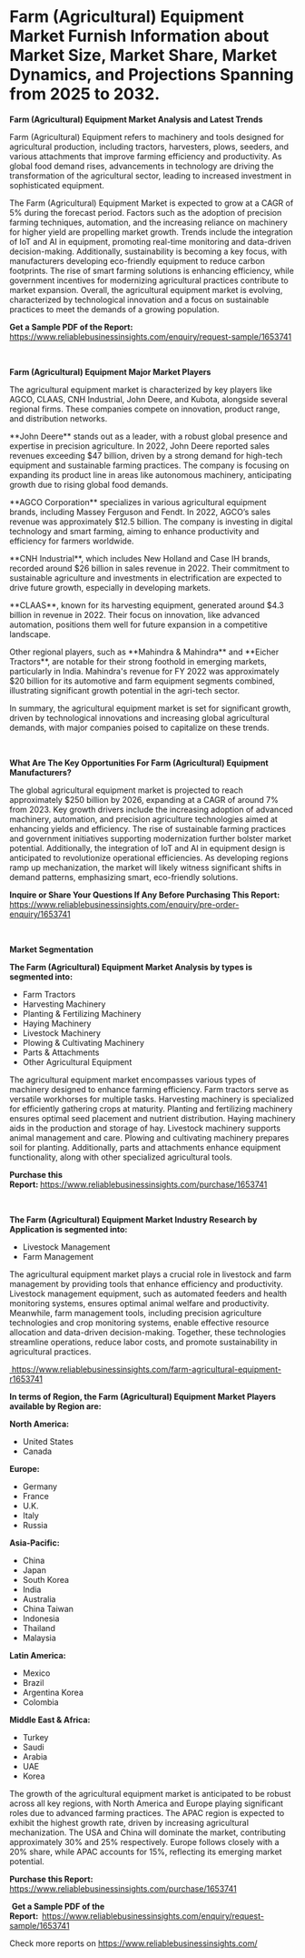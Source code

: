 <p><h1>Farm (Agricultural) Equipment Market Furnish Information about Market Size, Market Share, Market Dynamics, and Projections Spanning from 2025 to 2032.</h1></p><p><strong>Farm (Agricultural) Equipment Market Analysis and Latest Trends</strong></p>
<p><p>Farm (Agricultural) Equipment refers to machinery and tools designed for agricultural production, including tractors, harvesters, plows, seeders, and various attachments that improve farming efficiency and productivity. As global food demand rises, advancements in technology are driving the transformation of the agricultural sector, leading to increased investment in sophisticated equipment.</p><p>The Farm (Agricultural) Equipment Market is expected to grow at a CAGR of 5% during the forecast period. Factors such as the adoption of precision farming techniques, automation, and the increasing reliance on machinery for higher yield are propelling market growth. Trends include the integration of IoT and AI in equipment, promoting real-time monitoring and data-driven decision-making. Additionally, sustainability is becoming a key focus, with manufacturers developing eco-friendly equipment to reduce carbon footprints. The rise of smart farming solutions is enhancing efficiency, while government incentives for modernizing agricultural practices contribute to market expansion. Overall, the agricultural equipment market is evolving, characterized by technological innovation and a focus on sustainable practices to meet the demands of a growing population.</p></p>
<p><strong>Get a Sample PDF of the Report:&nbsp;</strong> <a href="https://www.reliablebusinessinsights.com/enquiry/request-sample/1653741?utm_campaign=3259&utm_medium=2&utm_source=Github&utm_content=ia&utm_term=11042025&utm_id=farm-agricultural-equipment">https://www.reliablebusinessinsights.com/enquiry/request-sample/1653741</a></p>
<p>&nbsp;</p>
<p><strong>Farm (Agricultural) Equipment Major Market Players</strong></p>
<p><p>The agricultural equipment market is characterized by key players like AGCO, CLAAS, CNH Industrial, John Deere, and Kubota, alongside several regional firms. These companies compete on innovation, product range, and distribution networks.</p><p>**John Deere** stands out as a leader, with a robust global presence and expertise in precision agriculture. In 2022, John Deere reported sales revenues exceeding $47 billion, driven by a strong demand for high-tech equipment and sustainable farming practices. The company is focusing on expanding its product line in areas like autonomous machinery, anticipating growth due to rising global food demands.</p><p>**AGCO Corporation** specializes in various agricultural equipment brands, including Massey Ferguson and Fendt. In 2022, AGCO’s sales revenue was approximately $12.5 billion. The company is investing in digital technology and smart farming, aiming to enhance productivity and efficiency for farmers worldwide.</p><p>**CNH Industrial**, which includes New Holland and Case IH brands, recorded around $26 billion in sales revenue in 2022. Their commitment to sustainable agriculture and investments in electrification are expected to drive future growth, especially in developing markets.</p><p>**CLAAS**, known for its harvesting equipment, generated around $4.3 billion in revenue in 2022. Their focus on innovation, like advanced automation, positions them well for future expansion in a competitive landscape.</p><p>Other regional players, such as **Mahindra & Mahindra** and **Eicher Tractors**, are notable for their strong foothold in emerging markets, particularly in India. Mahindra's revenue for FY 2022 was approximately $20 billion for its automotive and farm equipment segments combined, illustrating significant growth potential in the agri-tech sector.</p><p>In summary, the agricultural equipment market is set for significant growth, driven by technological innovations and increasing global agricultural demands, with major companies poised to capitalize on these trends.</p></p>
<p>&nbsp;</p>
<p><strong>What Are The Key Opportunities For Farm (Agricultural) Equipment Manufacturers?</strong></p>
<p><p>The global agricultural equipment market is projected to reach approximately $250 billion by 2026, expanding at a CAGR of around 7% from 2023. Key growth drivers include the increasing adoption of advanced machinery, automation, and precision agriculture technologies aimed at enhancing yields and efficiency. The rise of sustainable farming practices and government initiatives supporting modernization further bolster market potential. Additionally, the integration of IoT and AI in equipment design is anticipated to revolutionize operational efficiencies. As developing regions ramp up mechanization, the market will likely witness significant shifts in demand patterns, emphasizing smart, eco-friendly solutions.</p></p>
<p><strong>Inquire or Share Your Questions If Any Before Purchasing This Report:</strong> <a href="https://www.reliablebusinessinsights.com/enquiry/pre-order-enquiry/1653741?utm_campaign=3259&utm_medium=2&utm_source=Github&utm_content=ia&utm_term=11042025&utm_id=farm-agricultural-equipment">https://www.reliablebusinessinsights.com/enquiry/pre-order-enquiry/1653741</a></p>
<p>&nbsp;</p>
<p><strong>Market Segmentation</strong></p>
<p><strong>The Farm (Agricultural) Equipment Market Analysis by types is segmented into:</strong></p>
<p><ul><li>Farm Tractors</li><li>Harvesting Machinery</li><li>Planting & Fertilizing Machinery</li><li>Haying Machinery</li><li>Livestock Machinery</li><li>Plowing & Cultivating Machinery</li><li>Parts & Attachments</li><li>Other Agricultural Equipment</li></ul></p>
<p><p>The agricultural equipment market encompasses various types of machinery designed to enhance farming efficiency. Farm tractors serve as versatile workhorses for multiple tasks. Harvesting machinery is specialized for efficiently gathering crops at maturity. Planting and fertilizing machinery ensures optimal seed placement and nutrient distribution. Haying machinery aids in the production and storage of hay. Livestock machinery supports animal management and care. Plowing and cultivating machinery prepares soil for planting. Additionally, parts and attachments enhance equipment functionality, along with other specialized agricultural tools.</p></p>
<p><strong>Purchase this Report:&nbsp;</strong><a href="https://www.reliablebusinessinsights.com/purchase/1653741?utm_campaign=3259&utm_medium=2&utm_source=Github&utm_content=ia&utm_term=11042025&utm_id=farm-agricultural-equipment">https://www.reliablebusinessinsights.com/purchase/1653741</a></p>
<p>&nbsp;</p>
<p><strong>The Farm (Agricultural) Equipment Market Industry Research by Application is segmented into:</strong></p>
<p><ul><li>Livestock Management</li><li>Farm Management</li></ul></p>
<p><p>The agricultural equipment market plays a crucial role in livestock and farm management by providing tools that enhance efficiency and productivity. Livestock management equipment, such as automated feeders and health monitoring systems, ensures optimal animal welfare and productivity. Meanwhile, farm management tools, including precision agriculture technologies and crop monitoring systems, enable effective resource allocation and data-driven decision-making. Together, these technologies streamline operations, reduce labor costs, and promote sustainability in agricultural practices.</p></p>
<p><a href="https://www.reliablebusinessinsights.com/farm-agricultural-equipment-r1653741?utm_campaign=3259&utm_medium=2&utm_source=Github&utm_content=ia&utm_term=11042025&utm_id=farm-agricultural-equipment">&nbsp;https://www.reliablebusinessinsights.com/farm-agricultural-equipment-r1653741</a></p>
<p><strong>In terms of Region, the Farm (Agricultural) Equipment Market Players available by Region are:</strong></p>
<p>
    <p> <strong> North America: </strong>
        <ul>
            <li>United States</li>
            <li>Canada</li>
        </ul>
        </p> 
    <p> <strong> Europe: </strong>
        <ul>
            <li>Germany</li>
            <li>France</li>
            <li>U.K.</li>
            <li>Italy</li>
            <li>Russia</li>
        </ul>
        </p> 
    <p> <strong> Asia-Pacific: </strong>
        <ul>
            <li>China</li>
            <li>Japan</li>
            <li>South Korea</li>
            <li>India</li>
            <li>Australia</li>
            <li>China Taiwan</li>
            <li>Indonesia</li>
            <li>Thailand</li>
            <li>Malaysia</li>
        </ul>
        </p> 
    <p> <strong> Latin America: </strong>
        <ul>
            <li>Mexico</li>
            <li>Brazil</li>
            <li>Argentina Korea</li>
            <li>Colombia</li>
        </ul>
        </p> 
    <p> <strong> Middle East & Africa: </strong>
        <ul>
            <li>Turkey</li>
            <li>Saudi</li>
            <li>Arabia</li>
            <li>UAE</li>
            <li>Korea</li>
        </ul>
    </p>
    </p>
<p><p>The growth of the agricultural equipment market is anticipated to be robust across all key regions, with North America and Europe playing significant roles due to advanced farming practices. The APAC region is expected to exhibit the highest growth rate, driven by increasing agricultural mechanization. The USA and China will dominate the market, contributing approximately 30% and 25% respectively. Europe follows closely with a 20% share, while APAC accounts for 15%, reflecting its emerging market potential.</p></p>
<p><strong>Purchase this Report: </strong><a href="https://www.reliablebusinessinsights.com/purchase/1653741?utm_campaign=3259&utm_medium=2&utm_source=Github&utm_content=ia&utm_term=11042025&utm_id=farm-agricultural-equipment">https://www.reliablebusinessinsights.com/purchase/1653741</a></p>
<p>&nbsp;<strong>Get a Sample PDF of the Report:&nbsp;&nbsp;</strong><a href="https://www.reliablebusinessinsights.com/enquiry/request-sample/1653741?utm_campaign=3259&utm_medium=2&utm_source=Github&utm_content=ia&utm_term=11042025&utm_id=farm-agricultural-equipment">https://www.reliablebusinessinsights.com/enquiry/request-sample/1653741</a></p>
<p><strong></strong></p>
<p>Check more reports on <a href="https://www.reliablebusinessinsights.com/?utm_campaign=3259&utm_medium=2&utm_source=Github&utm_content=ia&utm_term=11042025&utm_id=farm-agricultural-equipment">https://www.reliablebusinessinsights.com/</a></p>